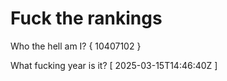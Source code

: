 # Fuck the rankings

Who the hell am I?
{ 10407102 }

What fucking year is it?
[ 2025-03-15T14:46:40Z ]
